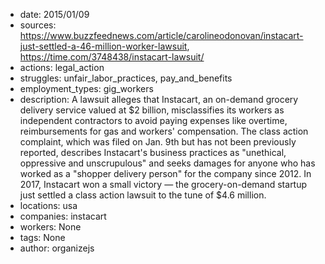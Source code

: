 - date: 2015/01/09
- sources: https://www.buzzfeednews.com/article/carolineodonovan/instacart-just-settled-a-46-million-worker-lawsuit, https://time.com/3748438/instacart-lawsuit/
- actions: legal_action
- struggles: unfair_labor_practices, pay_and_benefits
- employment_types: gig_workers
- description: A lawsuit alleges that Instacart, an on-demand grocery delivery service valued at $2 billion, misclassifies its workers as independent contractors to avoid paying expenses like overtime, reimbursements for gas and workers' compensation. The class action complaint, which was filed on Jan. 9th but has not been previously reported, describes Instacart's business practices as "unethical, oppressive and unscrupulous" and seeks damages for anyone who has worked as a "shopper delivery person" for the company since 2012. In 2017, Instacart won a small victory — the grocery-on-demand startup just settled a class action lawsuit to the tune of $4.6 million.
- locations: usa
- companies: instacart
- workers: None
- tags: None
- author: organizejs
